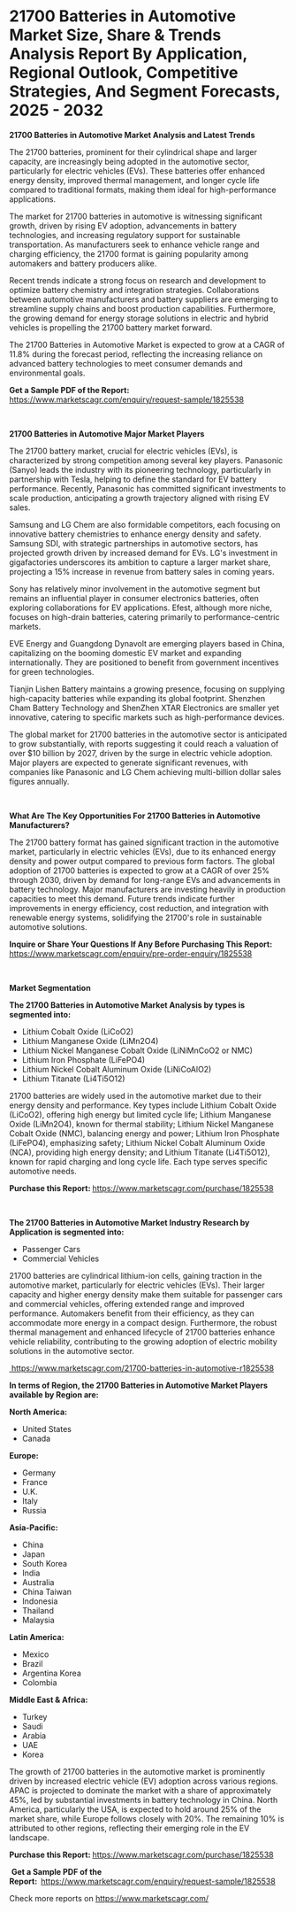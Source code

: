 <p><h1>21700 Batteries in Automotive Market Size, Share & Trends Analysis Report By Application, Regional Outlook, Competitive Strategies, And Segment Forecasts, 2025 - 2032</h1></p><p><strong>21700 Batteries in Automotive Market Analysis and Latest Trends</strong></p>
<p><p>The 21700 batteries, prominent for their cylindrical shape and larger capacity, are increasingly being adopted in the automotive sector, particularly for electric vehicles (EVs). These batteries offer enhanced energy density, improved thermal management, and longer cycle life compared to traditional formats, making them ideal for high-performance applications.</p><p>The market for 21700 batteries in automotive is witnessing significant growth, driven by rising EV adoption, advancements in battery technologies, and increasing regulatory support for sustainable transportation. As manufacturers seek to enhance vehicle range and charging efficiency, the 21700 format is gaining popularity among automakers and battery producers alike.</p><p>Recent trends indicate a strong focus on research and development to optimize battery chemistry and integration strategies. Collaborations between automotive manufacturers and battery suppliers are emerging to streamline supply chains and boost production capabilities. Furthermore, the growing demand for energy storage solutions in electric and hybrid vehicles is propelling the 21700 battery market forward. </p><p>The 21700 Batteries in Automotive Market is expected to grow at a CAGR of 11.8% during the forecast period, reflecting the increasing reliance on advanced battery technologies to meet consumer demands and environmental goals.</p></p>
<p><strong>Get a Sample PDF of the Report:&nbsp;</strong> <a href="https://www.marketscagr.com/enquiry/request-sample/1825538?utm_campaign=2991&utm_medium=2&utm_source=Github&utm_content=ia&utm_term=31032025&utm_id=21700-batteries-in-automotive">https://www.marketscagr.com/enquiry/request-sample/1825538</a></p>
<p>&nbsp;</p>
<p><strong>21700 Batteries in Automotive Major Market Players</strong></p>
<p><p>The 21700 battery market, crucial for electric vehicles (EVs), is characterized by strong competition among several key players. Panasonic (Sanyo) leads the industry with its pioneering technology, particularly in partnership with Tesla, helping to define the standard for EV battery performance. Recently, Panasonic has committed significant investments to scale production, anticipating a growth trajectory aligned with rising EV sales.</p><p>Samsung and LG Chem are also formidable competitors, each focusing on innovative battery chemistries to enhance energy density and safety. Samsung SDI, with strategic partnerships in automotive sectors, has projected growth driven by increased demand for EVs. LG's investment in gigafactories underscores its ambition to capture a larger market share, projecting a 15% increase in revenue from battery sales in coming years.</p><p>Sony has relatively minor involvement in the automotive segment but remains an influential player in consumer electronics batteries, often exploring collaborations for EV applications. Efest, although more niche, focuses on high-drain batteries, catering primarily to performance-centric markets.</p><p>EVE Energy and Guangdong Dynavolt are emerging players based in China, capitalizing on the booming domestic EV market and expanding internationally. They are positioned to benefit from government incentives for green technologies.</p><p>Tianjin Lishen Battery maintains a growing presence, focusing on supplying high-capacity batteries while expanding its global footprint. Shenzhen Cham Battery Technology and ShenZhen XTAR Electronics are smaller yet innovative, catering to specific markets such as high-performance devices.</p><p>The global market for 21700 batteries in the automotive sector is anticipated to grow substantially, with reports suggesting it could reach a valuation of over $10 billion by 2027, driven by the surge in electric vehicle adoption. Major players are expected to generate significant revenues, with companies like Panasonic and LG Chem achieving multi-billion dollar sales figures annually.</p></p>
<p>&nbsp;</p>
<p><strong>What Are The Key Opportunities For 21700 Batteries in Automotive Manufacturers?</strong></p>
<p><p>The 21700 battery format has gained significant traction in the automotive market, particularly in electric vehicles (EVs), due to its enhanced energy density and power output compared to previous form factors. The global adoption of 21700 batteries is expected to grow at a CAGR of over 25% through 2030, driven by demand for long-range EVs and advancements in battery technology. Major manufacturers are investing heavily in production capacities to meet this demand. Future trends indicate further improvements in energy efficiency, cost reduction, and integration with renewable energy systems, solidifying the 21700's role in sustainable automotive solutions.</p></p>
<p><strong>Inquire or Share Your Questions If Any Before Purchasing This Report:</strong> <a href="https://www.marketscagr.com/enquiry/pre-order-enquiry/1825538?utm_campaign=2991&utm_medium=2&utm_source=Github&utm_content=ia&utm_term=31032025&utm_id=21700-batteries-in-automotive">https://www.marketscagr.com/enquiry/pre-order-enquiry/1825538</a></p>
<p>&nbsp;</p>
<p><strong>Market Segmentation</strong></p>
<p><strong>The 21700 Batteries in Automotive Market Analysis by types is segmented into:</strong></p>
<p><ul><li>Lithium Cobalt Oxide (LiCoO2)</li><li>Lithium Manganese Oxide (LiMn2O4)</li><li>Lithium Nickel Manganese Cobalt Oxide (LiNiMnCoO2 or NMC)</li><li>Lithium Iron Phosphate (LiFePO4)</li><li>Lithium Nickel Cobalt Aluminum Oxide (LiNiCoAlO2)</li><li>Lithium Titanate (Li4Ti5O12)</li></ul></p>
<p><p>21700 batteries are widely used in the automotive market due to their energy density and performance. Key types include Lithium Cobalt Oxide (LiCoO2), offering high energy but limited cycle life; Lithium Manganese Oxide (LiMn2O4), known for thermal stability; Lithium Nickel Manganese Cobalt Oxide (NMC), balancing energy and power; Lithium Iron Phosphate (LiFePO4), emphasizing safety; Lithium Nickel Cobalt Aluminum Oxide (NCA), providing high energy density; and Lithium Titanate (Li4Ti5O12), known for rapid charging and long cycle life. Each type serves specific automotive needs.</p></p>
<p><strong>Purchase this Report:&nbsp;</strong><a href="https://www.marketscagr.com/purchase/1825538?utm_campaign=2991&utm_medium=2&utm_source=Github&utm_content=ia&utm_term=31032025&utm_id=21700-batteries-in-automotive">https://www.marketscagr.com/purchase/1825538</a></p>
<p>&nbsp;</p>
<p><strong>The 21700 Batteries in Automotive Market Industry Research by Application is segmented into:</strong></p>
<p><ul><li>Passenger Cars</li><li>Commercial Vehicles</li></ul></p>
<p><p>21700 batteries are cylindrical lithium-ion cells, gaining traction in the automotive market, particularly for electric vehicles (EVs). Their larger capacity and higher energy density make them suitable for passenger cars and commercial vehicles, offering extended range and improved performance. Automakers benefit from their efficiency, as they can accommodate more energy in a compact design. Furthermore, the robust thermal management and enhanced lifecycle of 21700 batteries enhance vehicle reliability, contributing to the growing adoption of electric mobility solutions in the automotive sector.</p></p>
<p><a href="https://www.marketscagr.com/21700-batteries-in-automotive-r1825538?utm_campaign=2991&utm_medium=2&utm_source=Github&utm_content=ia&utm_term=31032025&utm_id=21700-batteries-in-automotive">&nbsp;https://www.marketscagr.com/21700-batteries-in-automotive-r1825538</a></p>
<p><strong>In terms of Region, the 21700 Batteries in Automotive Market Players available by Region are:</strong></p>
<p>
    <p> <strong> North America: </strong>
        <ul>
            <li>United States</li>
            <li>Canada</li>
        </ul>
        </p> 
    <p> <strong> Europe: </strong>
        <ul>
            <li>Germany</li>
            <li>France</li>
            <li>U.K.</li>
            <li>Italy</li>
            <li>Russia</li>
        </ul>
        </p> 
    <p> <strong> Asia-Pacific: </strong>
        <ul>
            <li>China</li>
            <li>Japan</li>
            <li>South Korea</li>
            <li>India</li>
            <li>Australia</li>
            <li>China Taiwan</li>
            <li>Indonesia</li>
            <li>Thailand</li>
            <li>Malaysia</li>
        </ul>
        </p> 
    <p> <strong> Latin America: </strong>
        <ul>
            <li>Mexico</li>
            <li>Brazil</li>
            <li>Argentina Korea</li>
            <li>Colombia</li>
        </ul>
        </p> 
    <p> <strong> Middle East & Africa: </strong>
        <ul>
            <li>Turkey</li>
            <li>Saudi</li>
            <li>Arabia</li>
            <li>UAE</li>
            <li>Korea</li>
        </ul>
    </p>
    </p>
<p><p>The growth of 21700 batteries in the automotive market is prominently driven by increased electric vehicle (EV) adoption across various regions. APAC is projected to dominate the market with a share of approximately 45%, led by substantial investments in battery technology in China. North America, particularly the USA, is expected to hold around 25% of the market share, while Europe follows closely with 20%. The remaining 10% is attributed to other regions, reflecting their emerging role in the EV landscape.</p></p>
<p><strong>Purchase this Report: </strong><a href="https://www.marketscagr.com/purchase/1825538?utm_campaign=2991&utm_medium=2&utm_source=Github&utm_content=ia&utm_term=31032025&utm_id=21700-batteries-in-automotive">https://www.marketscagr.com/purchase/1825538</a></p>
<p>&nbsp;<strong>Get a Sample PDF of the Report:&nbsp;&nbsp;</strong><a href="https://www.marketscagr.com/enquiry/request-sample/1825538?utm_campaign=2991&utm_medium=2&utm_source=Github&utm_content=ia&utm_term=31032025&utm_id=21700-batteries-in-automotive">https://www.marketscagr.com/enquiry/request-sample/1825538</a></p>
<p><strong></strong></p>
<p>Check more reports on <a href="https://www.marketscagr.com/?utm_campaign=2991&utm_medium=2&utm_source=Github&utm_content=ia&utm_term=31032025&utm_id=21700-batteries-in-automotive">https://www.marketscagr.com/</a></p>